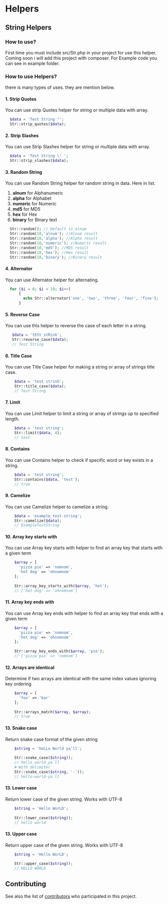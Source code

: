 # Helpers
## String Helpers
### How to use?
First time you must include src/Str.php in your project for use this helper. Coming soon i will add this project with composer. For Example code you can see in example folder.

### How to use Helpers?
there is many types of uses. they are mention below.

#### 1. Strip Quotes
You can use strip Quotes helper for string or multiple data with array.
```php
  $data = 'Test String "';
  Str::strip_quotes($data);
```

#### 2. Strip Slashes
You can use Strip Slashes helper for string or multiple data with array.
```php
  $data = 'Test String \' ';
  Str::strip_slashes($data);
```

#### 3. Random String
You can use Random String helper for random string in data.
Here in list.
1. **alnum** for Alphanumeric
2. **alpha** for Alphabet
3. **numeric** for Numeric
4. **md5** for MD5
5. **hex** for Hex
6. **binary** for Binary text

```php
  Str::random(); // Default is alnum
  Str::random(18,'alnum'); //Alnum result
  Str::random(18,'alpha'); //Alpha result
  Str::random(18,'numeric'); //Numeric result
  Str::random(18,'md5'); //MD5 result
  Str::random(18,'hex'); //Hex result
  Str::random(18,'binary'); //Binary result
```

#### 4. Alternator
You can use Alternator helper for alternating.

```php
  for ($i = 0; $i < 10; $i++)
      {
        echo Str::alternator('one', 'two', 'three', 'four', 'five');
      }
```

#### 5. Reverse Case
You can use this helper to reverse the case of each letter in a string.
 ```php
    $data = 'tESt stRinG';
    Str::reverse_case($data);
    // Test String
```

#### 6. Title Case
You can use Title Case helper for making a string or array of strings title case.

```php
    $data = 'test strinG';
    Str::title_case($data);
    // Test String
```
 
#### 7. Limit
You can use Limit helper to limit a string or array of strings up to specified length.


```php
    $data = 'test string';
    Str::limit($data, 4);
    // test
```

#### 8. Contains
You can use Contains helper to check if specific word or key exists in a string.

```php
    $data = 'test string';
    Str::contains($data, 'test');
    // true
```
#### 9. Camelize
You can use Camelize helper to camelize a string.

```php
    $data = 'example_test-string';
    Str::camelize($data);
    // ExampleTestString
```

#### 10. Array key starts with
You can use Array key starts with helper to find an array key that starts with a given term

```php
    $array = [
      'pizza pie' => 'nomnom',
      'hot dog' => 'ohnomnom'
    ];
    
    Str::array_key_starts_with($array, 'hot');
    // ['hot dog' => 'ohnomnom']
```

#### 11. Array key ends with
You can use Array key ends with helper to find an array key that ends with a given term

```php
    $array = [
      'pizza pie' => 'nomnom',
      'hot dog' => 'ohnomnom'
    ];
    
    Str::array_key_ends_with($array, 'pie');
    // ['pizza pie' => 'nomnom']
```

#### 12. Arrays are identical
Determine if two arrays are identical with the same index values ignoring key ordering

```php
    $array = [
      'foo' => 'bar'
    ];
    
    Str::arrays_match($array, $array);
    // true
```

#### 13. Snake case
Return snake case format of the given string

```php
    $string = 'heLLo World ya`ll';
    
    Str::snake_case($string));
    // hello_world_ya`ll
    # With delimiter
    Str::snake_case($string, '-'));
    // hello-world-ya`ll
```

#### 13. Lower case
Return lower case of the given string. Works with UTF-8

```php
    $string = 'Hello WorLD';
    
    Str::lower_case($string));
    // hello world
```

#### 13. Upper case
Return upper case of the given string. Works with UTF-8

```php
    $string = 'Hello WorLD';
    
    Str::upper_case($string));
    // HELLO WORLD
```

## Contributing

See also the list of [contributors](CONTRIBUTING.md) who participated in this project.

